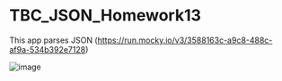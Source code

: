 # TBC_JSON_Homework13
This app parses JSON (https://run.mocky.io/v3/3588163c-a9c8-488c-af9a-534b392e7128)

![image](https://user-images.githubusercontent.com/85778941/182519705-1d9fe3c7-b7e3-449b-bcb0-a789e4d87073.png)


